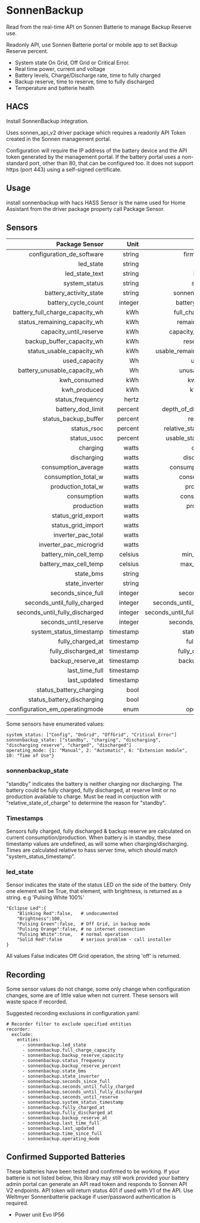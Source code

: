 # SonnenBackup

Read from the real-time API on Sonnen Batterie to manage Backup Reserve use.

Readonly API, use Sonnen Batterie portal or mobile app to set Backup Reserve percent.

* System state On Grid, Off Grid or Critical Error.
* Real time power, current and voltage
* Battery levels, Charge/Discharge rate, time to fully charged
* Backup reserve, time to reserve, time to fully discharged
* Temperature and batterie health


## HACS

Install SonnenBackup integration.

Uses sonnen_api_v2 driver package which requires a readonly API Token created in the
Sonnen management portal.

Configuration will require the IP address of the battery device and the API token generated by the management portal.
If the battery portal uses a non-standard port, other than 80, that can be configured too.
It does not support https (port 443) using a self-signed certificate.

## Usage

install sonnenbackup with hacs
HASS Sensor is the name used for Home Assistant from the driver package property call Package Sensor.

## Sensors

| Package Sensor                | Unit  | HASS sensor        |
|------------------------------:|------:|-------------------:|
|configuration_de_software|string|firmware_version|
|led_state|string|led_state|
|led_state_text|string|led_state_text|
|system_status|string|system_status|
|battery_activity_state|string|sonnenbackup_state|
|battery_cycle_count|integer|battery_cycle_count|
|battery_full_charge_capacity_wh|kWh|full_charge_capacity|
|status_remaining_capacity_wh|kWh|remaining_capacity|
|capacity_until_reserve|kWh|capacity_until_reserve|
|backup_buffer_capacity_wh|kWh|reserve_capacity|
|status_usable_capacity_wh|kWh|usable_remaining_capacity|
|used_capacity|Wh|used_capacity|
|battery_unusable_capacity_wh|Wh|unusable_capacity|
|kwh_consumed|kWh|kwh_consumed|
|kwh_produced|kWh|kwh_produced|
|status_frequency|hertz|frequency|
|battery_dod_limit|percent|depth_of_discharge_limit|
|status_backup_buffer|percent|reserve_charge|
|status_rsoc|percent|relative_state_of_charge|
|status_usoc|percent|usable_state_of_charge|
|charging|watts|charge_power|
|discharging|watts|discharge_power|
|consumption_average |watts|consumption_average|
|consumption_total_w|watts|consumption_daily|
|production_total_w|watts|production_daily|
|consumption|watts|consumption_now|
|production|watts|production_now|
|status_grid_export|watts|grid_export|
|status_grid_import|watts|grid_import|
|inverter_pac_total|watts|ongrid_pac|
|inverter_pac_microgrid|watts|offgrid_pac|
|battery_min_cell_temp|celsius|min_battery_temp|
|battery_max_cell_temp|celsius|max_battery_temp|
|state_bms|string|state_bms|
|state_inverter|string|state_inverter|
|seconds_since_full|integer|seconds_since_full|
|seconds_until_fully_charged|integer|seconds_until_fully_charged|
|seconds_until_fully_discharged|integer|seconds_until_fully_discharged|
|seconds_until_reserve|integer|seconds_until_reserve|
|system_status_timestamp|timestamp|status_timestamp|
|fully_charged_at|timestamp|fully_charged_at|
|fully_discharged_at|timestamp|fully_discharged_at|
|backup_reserve_at|timestamp|backup_reserve_at|
|last_time_full|timestamp|last_time_full|
|last_updated|timestamp|last_updated|
|status_battery_charging|bool|charging|
|status_battery_discharging|bool|discharging|
|configuration_em_operatingmode|enum|operating_mode|


Some sensors have enumerated values:

```
system_status: ["Config", "OnGrid", "OffGrid", "Critical Error"]
sonnenbackup_state: ["standby", "charging", "discharging", "discharging reserve", "charged", "discharged"]
operating_mode: {1: "Manual", 2: "Automatic", 6: "Extension module", 10: "Time of Use"}
```

### sonnenbackup_state
"standby" indicates the battery is neither charging nor discharging.
The battery could be fully charged, fully discharged, at reserve limit or no production available to charge.
Must be read in conjuction with "relative_state_of_charge" to determine the reason for "standby".

### Timestamps
Sensors fully charged, fully discharged & backup reserve are calculated on current consumption/production.
When battery is in standby, these timestamp values are undefined, as will some when charging/discharging.
Times are calculated relative to hass server time, which should match "system_status_timestamp".

### led_state
Sensor indicates the state of the status LED on the side of the battery.
Only one element will be True, that element, with brightness, is returned as a string.
e.g 'Pulsing White 100%'
```
"Eclipse Led":{
    "Blinking Red":false,   # undocumented
    "Brightness":100,
    "Pulsing Green":false,  # Off Grid, in backup mode
    "Pulsing Orange":false, # no internet connection
    "Pulsing White":true,   # normal operation
    "Solid Red":false       # serious problem - call installer
}
```
All values False indicates Off Grid operation, the string 'off' is returned.

## Recording
Some sensor values do not change, some only change when configuration changes, some are of little value when not current. These sensors will waste space if recorded.

Suggested recording exclusions in configuration.yaml:
```
# Recorder filter to exclude specified entities
recorder:
  exclude:
    entities:
      - sonnenbackup.led_state
      - sonnenbackup.full_charge_capacity
      - sonnenbackup.backup_reserve_capacity
      - sonnenbackup.status_frequency
      - sonnenbackup.backup_reserve_percent
      - sonnenbackup.state_bms
      - sonnenbackup.state_inverter
      - sonnenbackup.seconds_since_full
      - sonnenbackup.seconds_until_fully_charged
      - sonnenbackup.seconds_until_fully_discharged
      - sonnenbackup.seconds_until_reserve
      - sonnenbackup.system_status_timestamp
      - sonnenbackup.fully_charged_at
      - sonnenbackup.fully_discharged_at
      - sonnenbackup.backup_reserve_at
      - sonnenbackup.last_time_full
      - sonnenbackup.last_updated
      - sonnenbackup.time_since_full
      - sonnenbackup.operating_mode
```

## Confirmed Supported Batteries

These batteries have been tested and confirmed to be working. If your batterie is not listed below, this library may still work provided your battery admin portal can generate an API read token and responds to Sonnen API V2 endpoints.
API token will return status 401 if used with V1 of the API. Use Weltmyer Sonnenbatterie package if user/password authentication is required.

* Power unit Evo IP56

